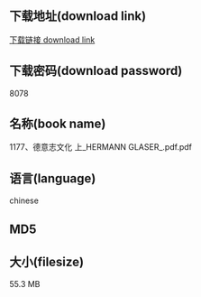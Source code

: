 ## 下载地址(download link)
[下载链接 download link](https://tutu365.netlify.app/?s=1177%E3%80%81%E5%BE%B7%E6%84%8F%E5%BF%97%E6%96%87%E5%8C%96+%E4%B8%8A_HERMANN+GLASER_.pdf)

## 下载密码(download password)
8078

## 名称(book name)
1177、德意志文化 上_HERMANN GLASER_.pdf.pdf

## 语言(language)
chinese

## MD5


## 大小(filesize)
55.3 MB
